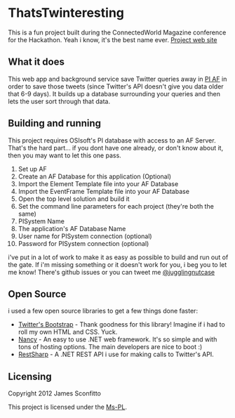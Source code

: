 # ThatsTwinteresting

This is a fun project built during the ConnectedWorld Magazine conference for the Hackathon. Yeah i know, it's the best name ever.
[Project web site](http://jugglingnutcase.github.com/ThatsTwinteresting)

## What it does

This web app and background service save Twitter queries away in [PI AF](http://www.osisoft.com/software-support/what-is-pi/What_Is_PI.aspx) in order to save those tweets (since Twitter's API doesn't give you data older that 6-9 days). It builds up a database surrounding your queries and then lets the user sort through that data.

## Building and running

This project requires OSIsoft's PI database with access to an AF Server. That's the hard part... if you dont have one already, or don't know about it, then you may want to let this one pass.

1. Set up AF
  1. Create an AF Database for this application (Optional)
  1. Import the Element Template file into your AF Database
  2. Import the EventFrame Template file into your AF Database
2. Open the top level solution and build it
3. Set the command line parameters for each project (they're both the same)
  1. PISystem Name
  2. The application's AF Database Name
  3. User name for PISystem connection (optional)
  4. Password for PISystem connection (optional)

i've put in a lot of work to make it as easy as possible to build and run out of the gate. If i'm missing something or it doesn't work for you, i beg you to let me know! There's github issues or you can tweet me [@jugglingnutcase](https://twitter.com/jugglingnutcase)
## Open Source

i used a few open source libraries to get a few things done faster:
* [Twitter's Bootstrap](http://twitter.github.com/bootstrap) - Thank goodness for this library! Imagine if i had to roll my own HTML and CSS. Yuck.
* [Nancy](http://nancyfx.org) - An easy to use .NET web framework. It's so simple and with tons of hosting options. The main developers are nice to boot :)
* [RestSharp](http://restsharp.org/) - A .NET REST API i use for making calls to Twitter's API.

## Licensing

Copyright 2012 James Sconfitto

This project is licensed under the [Ms-PL](https://github.com/jugglingnutcase/ThatsTwinteresting/blob/master/license).

